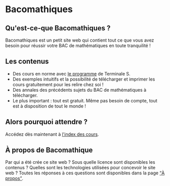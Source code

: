 # Bacomathiques

## Qu'est-ce-que Bacomathiques ?

Bacomathiques est un petit site web qui contient tout ce que vous avez besoin pour réussir votre BAC de mathématiques en toute tranquilité !

## Les contenus

* Des cours en norme avec [le programme](http://media.education.gouv.fr/file/special_8_men/98/4/mathematiques_S_195984.pdf) de Terminale S.
* Des exemples intuitifs et la possibilité de télécharger et imprimer les cours gratuitement pour les relire chez soi !
* Des annales des précédents sujets du BAC de mathématiques à télécharger.
* Le plus important : tout est gratuit. Même pas besoin de compte, tout est à disposition de tout le monde !

## Alors pourquoi attendre ?

Accédez dès maintenant à [l'index des cours](/cours/).

## À propos de Bacomathique

Par qui a été crée ce site web ? Sous quelle licence sont disponibles les contenus ? Quelles sont les technologies utilisées pour concevoir le site web ?
Toutes les réponses à ces questions sont disponibles dans la page [<q>À propos</q>](/about.html).
